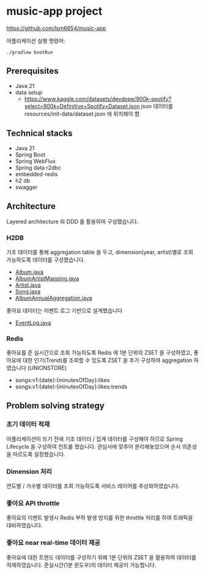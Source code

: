 # music-app project
https://github.com/lsm6654/music-app

어플리케이션 실행 명령어:
```shell
./gradlew bootRun
```

## Prerequisites
- Java 21
- data setup
  - https://www.kaggle.com/datasets/devdope/900k-spotify?select=900k+Definitive+Spotify+Dataset.json json 데이터를 resources/init-data/dataset.json 에 위치해야 함

## Technical stacks
- Java 21
- Spring Boot 
- Spring WebFlux
- Spring data r2dbc
- embedded-redis
- h2 db
- swagger

## Architecture
Layered architecture 와 DDD 를 활용하여 구성했습니다.

### H2DB
기초 데이터를 통해 aggregation table 을 두고, dimension(year, artist)별로 조회 가능하도록 데이터를 구성했습니다.
- [Album.java](src/main/java/com/example/music/domain/entity/Album.java)
- [AlbumArtistMapping.java](src/main/java/com/example/music/domain/entity/AlbumArtistMapping.java)
- [Artist.java](src/main/java/com/example/music/domain/entity/Artist.java)
- [Song.java](src/main/java/com/example/music/domain/entity/Song.java)
- [AlbumAnnualAggregation.java](src/main/java/com/example/music/domain/entity/AlbumAnnualAggregation.java)

좋아요 데이터는 이벤트 로그 기반으로 설계했습니다
- [EventLog.java](src/main/java/com/example/music/domain/entity/EventLog.java)

### Redis 
좋아요를 준 실시간으로 조회 가능하도록 Redis 에 1분 단위의 ZSET 을 구성하였고, 
좋아요에 대한 인기(Trend)를 조회할 수 있도록 ZSET 을 추가 구성하여 aggregation 하였습니다 (UNIONSTORE)

- songs:v1:{date}:{minutesOfDay}:likes
- songs:v1:{date}:{minutesOfDay}:likes:trends

## Problem solving strategy

### 초기 데이터 적재
어플리케이션이 뜨기 전에 기초 데이터 / 집계 데이터를 구성해야 하므로 Spring Lifecycle 을 구성하여 컨트롤 했습니다.
관심사에 맞추어 분리해놓았으며 순서 의존성을 따르도록 설정했습니다.

### Dimension 처리
연도별 / 가수별 데이터를 조회 가능하도록 서비스 레이어를 추상화하였습니다.

### 좋아요 API throttle
좋아요의 이벤트 발생시 Redis 부하 발생 방지를 위한 throttle 처리를 하여 트래픽을 대비하였습니다.

### 좋아요 near real-time 데이터 제공
좋아요에 대한 트렌드 데이터를 구성하기 위해 1분 단위의 ZSET 을 활용하여 데이터를 적재하였습니다. 
준실시간(1분 윈도우)의 데이터 제공이 가능합니다.
